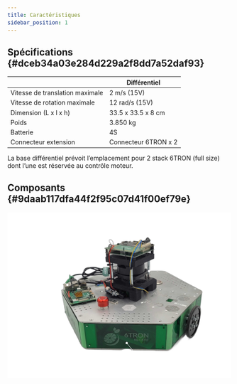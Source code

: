 ```yaml
---
title: Caractéristiques
sidebar_position: 1
---
```




## Spécifications {#dceb34a03e284d229a2f8dd7a52daf93}

|                                 | Différentiel         |
| ------------------------------- | -------------------- |
| Vitesse de translation maximale | 2 m/s (15V)          |
| Vitesse de rotation maximale    | 12 rad/s (15V)       |
| Dimension (L x l x h)           | 33.5 x 33.5 x 8 cm   |
| Poids                           | 3.850 kg             |
| Batterie                        | 4S                   |
| Connecteur extension            | Connecteur 6TRON x 2 |

La base différentiel prévoit l’emplacement pour 2 stack 6TRON (full size) dont l’une est réservée au contrôle moteur.

## Composants {#9daab117dfa44f2f95c07d41f00ef79e}

![](../img/775031292.png)
